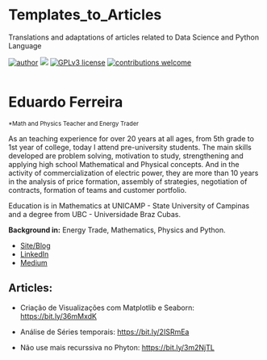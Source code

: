 # Templates_to_Articles
Translations and adaptations of articles related to Data Science and Python Language

[![author](https://img.shields.io/badge/author-edugera-red.svg)](https://www.linkedin.com/in/eduardo-ferreira-01a8441b/) [![](https://img.shields.io/badge/python-3.7+-blue.svg)](https://www.python.org/downloads/release/python-365/) [![GPLv3 license](https://img.shields.io/badge/License-GPLv3-blue.svg)](http://perso.crans.org/besson/LICENSE.html) [![contributions welcome](https://img.shields.io/badge/contributions-welcome-brightgreen.svg?style=flat)](https://github.com/edugera/data_science/issues)

<p align="center">
  <img src="" >
</p>

# Eduardo Ferreira
<sub>*Math and Physics Teacher and Energy Trader</sub>

As an teaching experience for over 20 years at all ages, from 5th grade to 1st year of college, today I attend pre-university students. The main skills developed are problem solving, motivation to study, strengthening and applying high school Mathematical and Physical concepts. 
And in the activity of commercialization of electric power, they are more than 10 years in the analysis of price formation, assembly of strategies, negotiation of contracts, formation of teams and customer portfolio.

Education is in Mathematics at UNICAMP - State University of Campinas and a degree from UBC - Universidade Braz Cubas.

**Background in:** Energy Trade, Mathematics, Physics and Python.

* [Site/Blog](http://www.edugera.com/)
* [LinkedIn](https://www.linkedin.com/in/eduardo-ferreira-01a8441b/)
* [Medium](https://medium.com/@edugera47)


## Articles:


* Criação de Visualizações com Matplotlib e Seaborn: https://bit.ly/36mMxdK

* Análise de Séries temporais: https://bit.ly/2ISRmEa

* Não use mais recurssiva no Phyton: https://bit.ly/3m2NjTL

